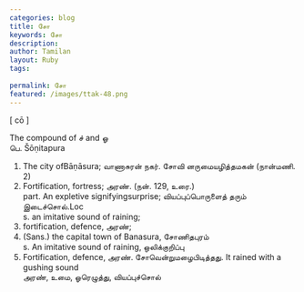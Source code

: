 ```yaml
---
categories: blog
title: சோ
keywords: சோ
description: 
author: Tamilan
layout: Ruby
tags: 
 
permalink: சோ
featured: /images/ttak-48.png
---
```

  
[ cō ]  
  
The compound of ச் and ஓ  
பெ. Šōṇitapura  
1. The city ofBāṇāsura; வாணாசுரன் நகர். சோவி னருமையழித்தமகன் (நான்மணி. 2)  
2. Fortification, fortress; அரண். (நன். 129, உரை.)  
part. An expletive signifyingsurprise; வியப்புப்பொருளைத் தரும் இடைச்சொல்.Loc  
s. an imitative sound of raining;  
2. fortification, defence, அரண்;  
3. (Sans.) the capital town of Banasura, சோணிதபுரம்  
s. An imitative sound of raining, ஒலிக்குறிப்பு  
2. Fortification, defence, அரண். சோவென்றுமழைபிடித்தது. It rained with a gushing sound  
அரண், உமை, ஓரெழுத்து, வியப்புச்சொல்